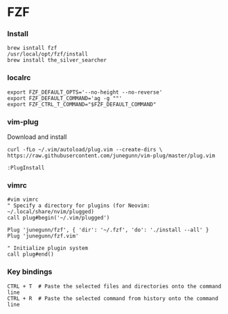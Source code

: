 # FZF

### Install
	brew isntall fzf
	/usr/local/opt/fzf/install
   	brew install the_silver_searcher

### localrc
	export FZF_DEFAULT_OPTS='--no-height --no-reverse'
	export FZF_DEFAULT_COMMAND='ag -g ""'
	export FZF_CTRL_T_COMMAND="$FZF_DEFAULT_COMMAND"

### vim-plug

Download and install

	curl -fLo ~/.vim/autoload/plug.vim --create-dirs \
    https://raw.githubusercontent.com/junegunn/vim-plug/master/plug.vim

	:PlugInstall

### vimrc

	#vim vimrc
	" Specify a directory for plugins (for Neovim: ~/.local/share/nvim/plugged)
	call plug#begin('~/.vim/plugged')
	
	Plug 'junegunn/fzf', { 'dir': '~/.fzf', 'do': './install --all' }
	Plug 'junegunn/fzf.vim'
	
	" Initialize plugin system
	call plug#end()

### Key bindings

	CTRL + T  # Paste the selected files and directories onto the command line
	CTRL + R  # Paste the selected command from history onto the command line
